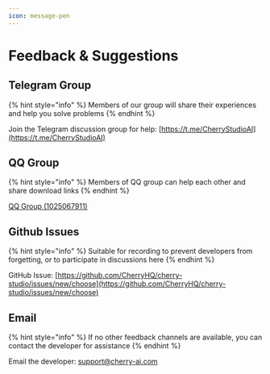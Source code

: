 ```yaml
---
icon: message-pen
---
```


# Feedback & Suggestions

## Telegram Group

{% hint style="info" %}
Members of our group will share their experiences and help you solve problems
{% endhint %}

Join the Telegram discussion group for help: [https://t.me/CherryStudioAI](https://t.me/CherryStudioAI)

## QQ Group

{% hint style="info" %}
Members of QQ group can help each other and share download links
{% endhint %}

[QQ Group (1025067911)](http://qm.qq.com/cgi-bin/qm/qr?_wv=1027\&k=4_wV4XNuqwmCH3phFH9qCXiVj9vO49sE\&authKey=zotc3%2BnZAbLPj1UiA7wEenQ6sDkc0%2Bn4WcxR7cZHqlHVxEs7fFvcXgnudbCsQJCk\&noverify=0\&group_code=1025067911)

## Github Issues

{% hint style="info" %}
Suitable for recording to prevent developers from forgetting, or to participate in discussions here
{% endhint %}

GitHub Issue: [https://github.com/CherryHQ/cherry-studio/issues/new/choose](https://github.com/CherryHQ/cherry-studio/issues/new/choose)

## Email

{% hint style="info" %}
If no other feedback channels are available, you can contact the developer for assistance
{% endhint %}

Email the developer: support@cherry-ai.com





